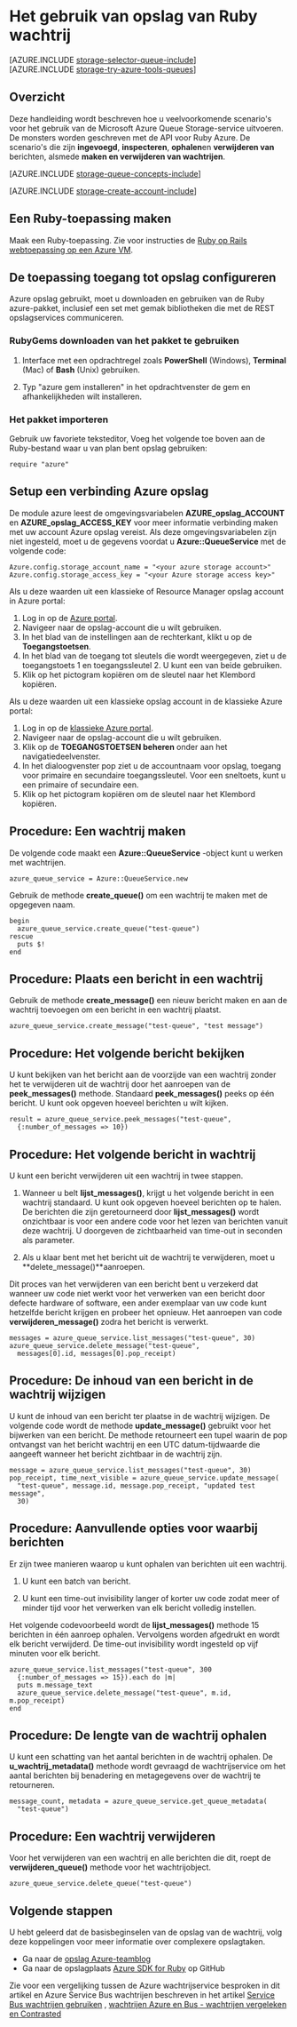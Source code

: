 <properties 
    pageTitle="Het gebruik van opslag van Ruby wachtrij | Microsoft Azure" 
    description="Informatie over het gebruik van de service Azure wachtrij maken en verwijderen van wachtrijen en invoegen, ophalen en verwijderen van berichten. De voorbeelden geschreven in Ruby." 
    services="storage" 
    documentationCenter="ruby" 
    authors="robinsh" 
    manager="carmonm" 
    editor=""/>

<tags 
    ms.service="storage" 
    ms.workload="storage" 
    ms.tgt_pltfrm="na" 
    ms.devlang="ruby" 
    ms.topic="article" 
    ms.date="10/18/2016" 
    ms.author="robinsh"/>


# <a name="how-to-use-queue-storage-from-ruby"></a>Het gebruik van opslag van Ruby wachtrij

[AZURE.INCLUDE [storage-selector-queue-include](../../includes/storage-selector-queue-include.md)]
<br/>
[AZURE.INCLUDE [storage-try-azure-tools-queues](../../includes/storage-try-azure-tools-queues.md)]

## <a name="overview"></a>Overzicht

Deze handleiding wordt beschreven hoe u veelvoorkomende scenario's voor het gebruik van de Microsoft Azure Queue Storage-service uitvoeren. De monsters worden geschreven met de API voor Ruby Azure.
De scenario's die zijn **ingevoegd**, **inspecteren**, **ophalen**en **verwijderen van** berichten, alsmede **maken en verwijderen van wachtrijen**.

[AZURE.INCLUDE [storage-queue-concepts-include](../../includes/storage-queue-concepts-include.md)]

[AZURE.INCLUDE [storage-create-account-include](../../includes/storage-create-account-include.md)]

## <a name="create-a-ruby-application"></a>Een Ruby-toepassing maken

Maak een Ruby-toepassing. Zie voor instructies de [Ruby op Rails webtoepassing op een Azure VM](../virtual-machines/linux/classic/virtual-machines-linux-classic-ruby-rails-web-app.md).

## <a name="configure-your-application-to-access-storage"></a>De toepassing toegang tot opslag configureren

Azure opslag gebruikt, moet u downloaden en gebruiken van de Ruby azure-pakket, inclusief een set met gemak bibliotheken die met de REST opslagservices communiceren.

### <a name="use-rubygems-to-obtain-the-package"></a>RubyGems downloaden van het pakket te gebruiken

1. Interface met een opdrachtregel zoals **PowerShell** (Windows), **Terminal** (Mac) of **Bash** (Unix) gebruiken.

2. Typ "azure gem installeren" in het opdrachtvenster de gem en afhankelijkheden wilt installeren.

### <a name="import-the-package"></a>Het pakket importeren

Gebruik uw favoriete teksteditor, Voeg het volgende toe boven aan de Ruby-bestand waar u van plan bent opslag gebruiken:

    require "azure"

## <a name="setup-an-azure-storage-connection"></a>Setup een verbinding Azure opslag

De module azure leest de omgevingsvariabelen **AZURE\_opslag\_ACCOUNT** en **AZURE\_opslag\_ACCESS_KEY** voor meer informatie verbinding maken met uw account Azure opslag vereist. Als deze omgevingsvariabelen zijn niet ingesteld, moet u de gegevens voordat u **Azure::QueueService** met de volgende code:

    Azure.config.storage_account_name = "<your azure storage account>"
    Azure.config.storage_access_key = "<your Azure storage access key>"

 
Als u deze waarden uit een klassieke of Resource Manager opslag account in Azure portal:

1. Log in op de [Azure portal](https://portal.azure.com).
2. Navigeer naar de opslag-account die u wilt gebruiken.
3. In het blad van de instellingen aan de rechterkant, klikt u op de **Toegangstoetsen**.
4. In het blad van de toegang tot sleutels die wordt weergegeven, ziet u de toegangstoets 1 en toegangssleutel 2. U kunt een van beide gebruiken. 
5. Klik op het pictogram kopiëren om de sleutel naar het Klembord kopiëren. 

Als u deze waarden uit een klassieke opslag account in de klassieke Azure portal:

1. Log in op de [klassieke Azure portal](https://manage.windowsazure.com).
2. Navigeer naar de opslag-account die u wilt gebruiken.
3. Klik op de **TOEGANGSTOETSEN beheren** onder aan het navigatiedeelvenster.
4. In het dialoogvenster pop ziet u de accountnaam voor opslag, toegang voor primaire en secundaire toegangssleutel. Voor een sneltoets, kunt u een primaire of secundaire een. 
5. Klik op het pictogram kopiëren om de sleutel naar het Klembord kopiëren.

## <a name="how-to-create-a-queue"></a>Procedure: Een wachtrij maken

De volgende code maakt een **Azure::QueueService** -object kunt u werken met wachtrijen.

    azure_queue_service = Azure::QueueService.new

Gebruik de methode **create_queue()** om een wachtrij te maken met de opgegeven naam.

    begin
      azure_queue_service.create_queue("test-queue")
    rescue
      puts $!
    end

## <a name="how-to-insert-a-message-into-a-queue"></a>Procedure: Plaats een bericht in een wachtrij

Gebruik de methode **create_message()** een nieuw bericht maken en aan de wachtrij toevoegen om een bericht in een wachtrij plaatst.

    azure_queue_service.create_message("test-queue", "test message")

## <a name="how-to-peek-at-the-next-message"></a>Procedure: Het volgende bericht bekijken

U kunt bekijken van het bericht aan de voorzijde van een wachtrij zonder het te verwijderen uit de wachtrij door het aanroepen van de **peek\_messages()** methode. Standaard **peek\_messages()** peeks op één bericht. U kunt ook opgeven hoeveel berichten u wilt kijken.

    result = azure_queue_service.peek_messages("test-queue",
      {:number_of_messages => 10})

## <a name="how-to-dequeue-the-next-message"></a>Procedure: Het volgende bericht in wachtrij

U kunt een bericht verwijderen uit een wachtrij in twee stappen.

1. Wanneer u belt **lijst\_messages()**, krijgt u het volgende bericht in een wachtrij standaard. U kunt ook opgeven hoeveel berichten op te halen. De berichten die zijn geretourneerd door **lijst\_messages()** wordt onzichtbaar is voor een andere code voor het lezen van berichten vanuit deze wachtrij. U doorgeven de zichtbaarheid van time-out in seconden als parameter.

2. Als u klaar bent met het bericht uit de wachtrij te verwijderen, moet u **delete_message()**aanroepen.

Dit proces van het verwijderen van een bericht bent u verzekerd dat wanneer uw code niet werkt voor het verwerken van een bericht door defecte hardware of software, een ander exemplaar van uw code kunt hetzelfde bericht krijgen en probeer het opnieuw. Het aanroepen van code **verwijderen\_message()** zodra het bericht is verwerkt.

    messages = azure_queue_service.list_messages("test-queue", 30)
    azure_queue_service.delete_message("test-queue", 
      messages[0].id, messages[0].pop_receipt)

## <a name="how-to-change-the-contents-of-a-queued-message"></a>Procedure: De inhoud van een bericht in de wachtrij wijzigen

U kunt de inhoud van een bericht ter plaatse in de wachtrij wijzigen. De volgende code wordt de methode **update_message()** gebruikt voor het bijwerken van een bericht. De methode retourneert een tupel waarin de pop ontvangst van het bericht wachtrij en een UTC datum-tijdwaarde die aangeeft wanneer het bericht zichtbaar in de wachtrij zijn.

    message = azure_queue_service.list_messages("test-queue", 30)
    pop_receipt, time_next_visible = azure_queue_service.update_message(
      "test-queue", message.id, message.pop_receipt, "updated test message", 
      30)

## <a name="how-to-additional-options-for-dequeuing-messages"></a>Procedure: Aanvullende opties voor waarbij berichten

Er zijn twee manieren waarop u kunt ophalen van berichten uit een wachtrij.

1. U kunt een batch van bericht.

2. U kunt een time-out invisibility langer of korter uw code zodat meer of minder tijd voor het verwerken van elk bericht volledig instellen.

Het volgende codevoorbeeld wordt de **lijst\_messages()** methode 15 berichten in één aanroep ophalen. Vervolgens worden afgedrukt en wordt elk bericht verwijderd. De time-out invisibility wordt ingesteld op vijf minuten voor elk bericht.

    azure_queue_service.list_messages("test-queue", 300
      {:number_of_messages => 15}).each do |m|
      puts m.message_text
      azure_queue_service.delete_message("test-queue", m.id, m.pop_receipt)
    end

## <a name="how-to-get-the-queue-length"></a>Procedure: De lengte van de wachtrij ophalen

U kunt een schatting van het aantal berichten in de wachtrij ophalen. De **u\_wachtrij\_metadata()** methode wordt gevraagd de wachtrijservice om het aantal berichten bij benadering en metagegevens over de wachtrij te retourneren.

    message_count, metadata = azure_queue_service.get_queue_metadata(
      "test-queue")

## <a name="how-to-delete-a-queue"></a>Procedure: Een wachtrij verwijderen

Voor het verwijderen van een wachtrij en alle berichten die dit, roept de **verwijderen\_queue()** methode voor het wachtrijobject.

    azure_queue_service.delete_queue("test-queue")

## <a name="next-steps"></a>Volgende stappen

U hebt geleerd dat de basisbeginselen van de opslag van de wachtrij, volg deze koppelingen voor meer informatie over complexere opslagtaken.

- Ga naar de [opslag Azure-teamblog](http://blogs.msdn.com/b/windowsazurestorage/)
- Ga naar de opslagplaats [Azure SDK for Ruby](https://github.com/WindowsAzure/azure-sdk-for-ruby) op GitHub

Zie voor een vergelijking tussen de Azure wachtrijservice besproken in dit artikel en Azure Service Bus wachtrijen beschreven in het artikel [Service Bus wachtrijen gebruiken](/develop/ruby/how-to-guides/service-bus-queues/) , [wachtrijen Azure en Bus - wachtrijen vergeleken en Contrasted](../service-bus-messaging/service-bus-azure-and-service-bus-queues-compared-contrasted.md)
 
